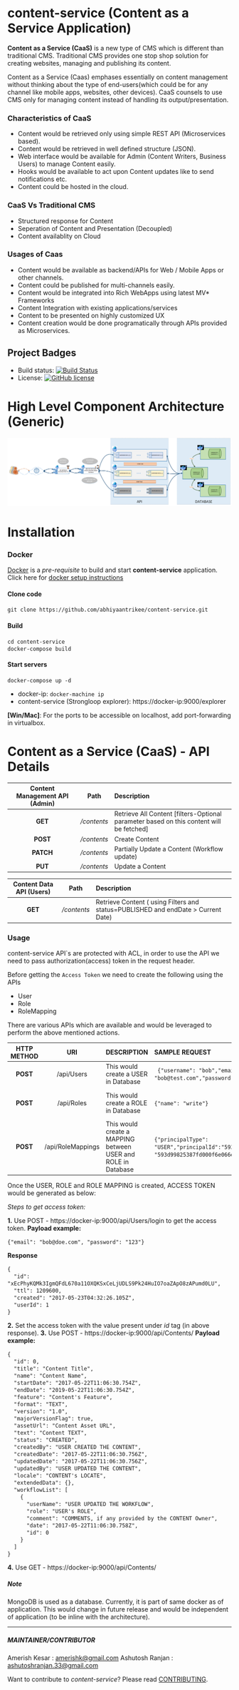 # content-service (Content as a Service Application)

**Content as a Service (CaaS)** is a new type of CMS which is different than traditional CMS. Traditional CMS provides one stop shop solution for creating websites, managing and publishing its content.

Content as a Service (Caas) emphases essentially on content management without thinking about the type of end-users(which could be for any channel like mobile apps, websites, other devices). CaaS counsels to use CMS only for managing content instead of handling its output/presentation.

### Characteristics of CaaS
* Content would be retrieved only using simple REST API (Microservices based).
* Content would be retrieved in well defined structure (JSON).
* Web interface would be available for Admin (Content Writers, Business Users) to manage Content easily.
* Hooks would be available to act upon Content updates like to send notifications etc.
* Content could be hosted in the cloud.

### CaaS Vs Traditional CMS
* Structured response for Content
* Seperation of Content and Presentation (Decoupled)
* Content availablity on Cloud

### Usages of Caas
* Content would be available as backend/APIs for Web / Mobile Apps or other channels.
* Content could be published for multi-channels easily.
* Content would be integrated into Rich WebApps using latest MV* Frameworks
* Content Integration with existing applications/services
* Content to be presented on highly customized UX
* Content creation would be done programatically through APIs provided as Microservices.

## Project Badges

* Build status: [![Build Status](https://travis-ci.org/abhiyaantrikee/content-service.svg)](https://travis-ci.org/abhiyaantrikee/content-service)
* License: [![GitHub license](https://img.shields.io/badge/license-MIT-blue.svg)](https://raw.githubusercontent.com/abhiyaantrikee/content-service/master/LICENSE)

# High Level Component Architecture (Generic)
![](https://github.com/abhiyaantrikee/content-service/blob/master/docs/component.png)
# Installation
### Docker
[Docker](https://www.docker.com/) is a *pre-requisite* to build and start **content-service** application. Click here for [docker setup instructions](https://docs.docker.com/engine/installation/)

#### Clone code
```
git clone https://github.com/abhiyaantrikee/content-service.git
```
#### Build 
```
cd content-service
docker-compose build
```
#### Start servers
```
docker-compose up -d
```
- docker-ip: ```docker-machine ip```
- content-service (Strongloop explorer): https://docker-ip:9000/explorer

**[Win/Mac]**: For the ports to be accessible on localhost, add port-forwarding in virtualbox.

# Content as a Service (CaaS) - API Details 
| Content Management API (Admin)| Path| Description|
| :---------------------------: |:---:|:---|
|**GET** | */contents*|Retrieve All Content [filters-Optional parameter based on this content will be fetched]
|**POST** | */contents*|Create Content|
|**PATCH** |*/contents* |Partially Update a Content (Workflow update)|
|**PUT** |*/contents* |Update a Content|

|Content Data API (Users) | Path| Description|
| :-----------------------: |:---:|:---|
| **GET**                   | */contents* | Retrieve Content ( using Filters and status=PUBLISHED and endDate > Current Date) |

### Usage
content-service API`s are protected with ACL, in order to use the API we need to pass authorization(access) token in the request header.

Before getting the `Access Token` we need to create the following using the APIs
* User
* Role
* RoleMapping

There are various APIs which are available and would be leveraged to perform the above mentioned actions.

|HTTP METHOD | URI | DESCRIPTION| SAMPLE REQUEST | SAMPLE RESPONSE
|:---:|:---:|:---|:---|:---|
| **POST**| /api/Users|This would create a USER in Database|``` {"username": "bob","email": "bob@test.com","password":"123"}```|```{"username": "bob","email": "bob@test.com","id": "593d993f5387fd000f6e066b"}```|
| **POST**| /api/Roles|This would create a ROLE in Database|```{"name": "write"}```|``` {"id": "593d99825387fd000f6e066d","name": "write","created":"2017-06-11T19:26:58.337Z","modified": "2017-06-11T19:26:58.337Z"}```|
| **POST**| /api/RoleMappings|This would create a MAPPING between USER and ROLE in Database|```{"principalType": "USER","principalId":"593d993f5387fd000f6e066b","roleId": "593d99825387fd000f6e066d"}```|``` {"id": "593d99b95387fd000f6e066e","principalType": "USER","principalId": "593d993f5387fd000f6e066b","roleId": "593d99825387fd000f6e066d"}```|

Once the USER, ROLE and ROLE MAPPING is created, ACCESS TOKEN would be generated as below:

*Steps to get access token:*

**1.** Use POST - https://docker-ip:9000/api/Users/login to get the access token.
**Payload example:** 
```
{"email": "bob@doe.com", "password": "123"}
```

**Response**
```
{
  "id": "xEcPhyKQMk3IgmQFdL670a11OXQKSxCeLjUDLS9Pk24HuIO7oaZApO8zAPumd0LU",
  "ttl": 1209600,
  "created": "2017-05-23T04:32:26.105Z",
  "userId": 1
}
```

**2.** Set the access token with the value present under *id* tag (in above response).
**3.** Use POST - https://docker-ip:9000/api/Contents/
**Payload example:**
```
{
  "id": 0,
  "title": "Content Title",
  "name": "Content Name",
  "startDate": "2017-05-22T11:06:30.754Z",
  "endDate": "2019-05-22T11:06:30.754Z",
  "feature": "Content's Feature",
  "format": "TEXT",
  "version": "1.0",
  "majorVersionFlag": true,
  "assetUrl": "Content Asset URL",
  "text": "Content TEXT",
  "status": "CREATED",
  "createdBy": "USER CREATED THE CONTENT",
  "createdDate": "2017-05-22T11:06:30.756Z",
  "updatedDate": "2017-05-22T11:06:30.756Z",
  "updatedBy": "USER UPDATED THE CONTENT",
  "locale": "CONTENT's LOCATE",
  "extendedData": {},
  "workflowList": [
    {
      "userName": "USER UPDATED THE WORKFLOW",
      "role": "USER's ROLE",
      "comment": "COMMENTS, if any provided by the CONTENT Owner",
      "date": "2017-05-22T11:06:30.758Z",
      "id": 0
    }
  ]
}
```
**4.** Use GET - https://docker-ip:9000/api/Contents/

##### Note
MongoDB is used as a database. Currently, it is part of same docker as of application. This would change in future release and would be independent of application (to be inline with the architecture).
*** 
##### MAINTAINER/CONTRIBUTOR
Amerish Kesar : amerishk@gmail.com
Ashutosh Ranjan : ashutoshranjan.33@gmail.com

Want to contribute to *content-service*? Please read [CONTRIBUTING](https://github.com/abhiyaantrikee/content-service/blob/master/CONTRIBUTING.md).